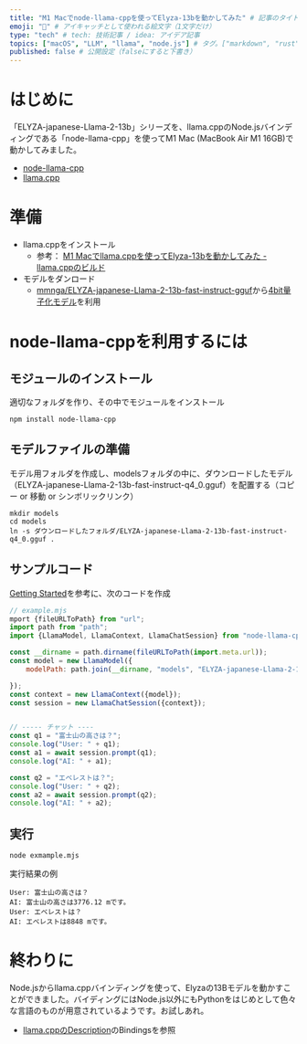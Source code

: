 ```yaml
---
title: "M1 Macでnode-llama-cppを使ってElyza-13bを動かしてみた" # 記事のタイトル
emoji: "🦙" # アイキャッチとして使われる絵文字（1文字だけ）
type: "tech" # tech: 技術記事 / idea: アイデア記事
topics: ["macOS", "LLM", "llama", "node.js"] # タグ。["markdown", "rust", "aws"]のように指定する
published: false # 公開設定（falseにすると下書き）
---
```


# はじめに

「ELYZA-japanese-Llama-2-13b」シリーズを、llama.cppのNode.jsバインディングである「node-llama-cpp」を使ってM1 Mac (MacBook Air M1 16GB)で動かしてみました。

- [node-llama-cpp](https://github.com/withcatai/node-llama-cpp)
- [llama.cpp](https://github.com/ggerganov/llama.cpp)

# 準備

- llama.cppをインストール
  - 参考： [M1 Macでllama.cppを使ってElyza-13bを動かしてみた - llama.cppのビルド](https://zenn.dev/mganeko/articles/llamacpp-elyza-mac#llama.cppのビルド)
- モデルをダンロード
  - [mmnga/ELYZA-japanese-Llama-2-13b-fast-instruct-gguf](https://huggingface.co/mmnga/ELYZA-japanese-Llama-2-13b-fast-instruct-gguf)から[4bit量子化モデル](https://huggingface.co/mmnga/ELYZA-japanese-Llama-2-13b-fast-instruct-gguf/resolve/65774113f0e6849051d3669643060e0a650c7d61/ELYZA-japanese-Llama-2-13b-fast-instruct-q4_0.gguf)を利用

# node-llama-cppを利用するには

## モジュールのインストール

適切なフォルダを作り、その中でモジュールをインストール

```
npm install node-llama-cpp
```

## モデルファイルの準備

モデル用フォルダを作成し、modelsフォルダの中に、ダウンロードしたモデル（ELYZA-japanese-Llama-2-13b-fast-instruct-q4_0.gguf）を配置する（コピー or 移動 or シンボリックリンク）

```
mkdir models
cd models
ln -s ダウンロードしたフォルダ/ELYZA-japanese-Llama-2-13b-fast-instruct-q4_0.gguf .
```

## サンプルコード

[Getting Started](https://withcatai.github.io/node-llama-cpp/guide/#getting-started)を参考に、次のコードを作成

```js
// example.mjs
mport {fileURLToPath} from "url";
import path from "path";
import {LlamaModel, LlamaContext, LlamaChatSession} from "node-llama-cpp";

const __dirname = path.dirname(fileURLToPath(import.meta.url));
const model = new LlamaModel({
    modelPath: path.join(__dirname, "models", "ELYZA-japanese-Llama-2-13b-fast-instruct-q4_0.gguf")

});
const context = new LlamaContext({model});
const session = new LlamaChatSession({context});


// ----- チャット ----
const q1 = "富士山の高さは？";
console.log("User: " + q1);
const a1 = await session.prompt(q1);
console.log("AI: " + a1);

const q2 = "エベレストは？";
console.log("User: " + q2);
const a2 = await session.prompt(q2);
console.log("AI: " + a2);

```

## 実行

```
node exmample.mjs
```

実行結果の例
```
User: 富士山の高さは？
AI: 富士山の高さは3776.12 mです。
User: エベレストは？
AI: エベレストは8848 mです。
```

# 終わりに

Node.jsからllama.cppバインディングを使って、Elyzaの13Bモデルを動かすことができました。バイディングにはNode.js以外にもPythonをはじめとして色々な言語のものが用意されているようです。お試しあれ。

- [llama.cppのDescription](https://github.com/ggerganov/llama.cpp#description)のBindingsを参照

